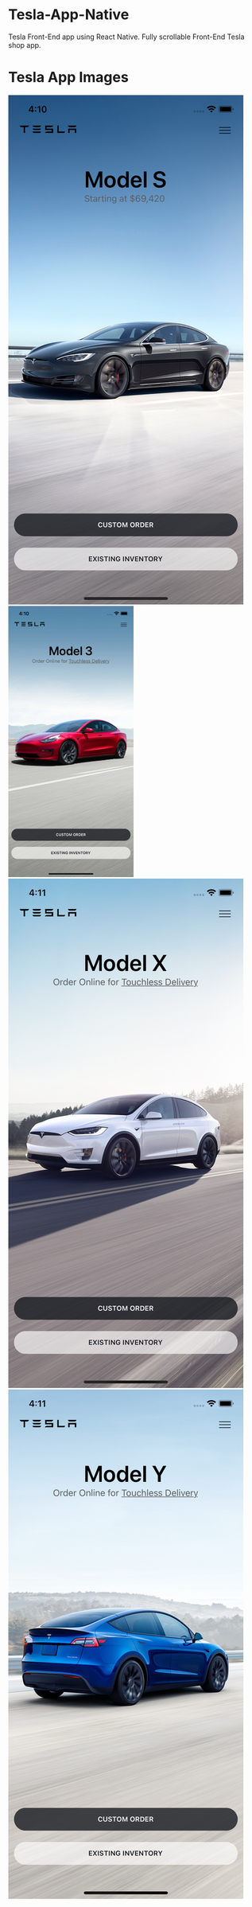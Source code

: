 # Tesla-App-Native
Tesla Front-End app using React Native. Fully scrollable Front-End Tesla shop app. 

# Tesla App Images
<img src="./modelS.png" style="max-width:50;" />
<img src="./model3.png" style="max-width:50%;"  />
<img src="./modelX.png" style="max-width:50;" />
<img src="./modelY.png" style="max-width:50;" />


